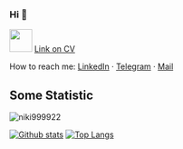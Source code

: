 ### Hi 👋

<img height="40" src="https://raw.githubusercontent.com/innng/innng/master/assets/kyubey.gif"/> [Link on CV](https://github.com/niki999922/My-CV/blob/master/CV.pdf)

How to reach me: [LinkedIn](https://www.linkedin.com/in/nikita-kochetkov/) · [Telegram](https://t.me/nktv1ng) · [Mail](mailto:niki999922@yandex.ru)

## Some Statistic
<p align=left> <img src=https://komarev.com/ghpvc/?username=niki999922 alt=niki999922 /> </p>

[![Github stats](https://github-readme-stats.vercel.app/api?username=niki999922&show_icons=true&include_all_commits=true)](https://github.com/niki999922/github-readme-stats)
[![Top Langs](https://github-readme-stats.vercel.app/api/top-langs/?username=niki999922&layout=compact&langs_count=10)](https://github.com/niki999922/github-readme-stats)
